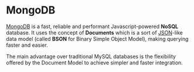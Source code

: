 # MongoDB

[MongoDB](https://www.mongodb.org/) is a fast, reliable and performant Javascript-powered **NoSQL** database. It uses the concept of **Documents** which is a sort of [JSON](JSON.md)-like data model (called **BSON** for Binary Simple Object Model), making querying faster and easier.

The main advantage over traditional MySQL databases is the flexibility offered by the Document Model to achieve simpler and faster integration.
